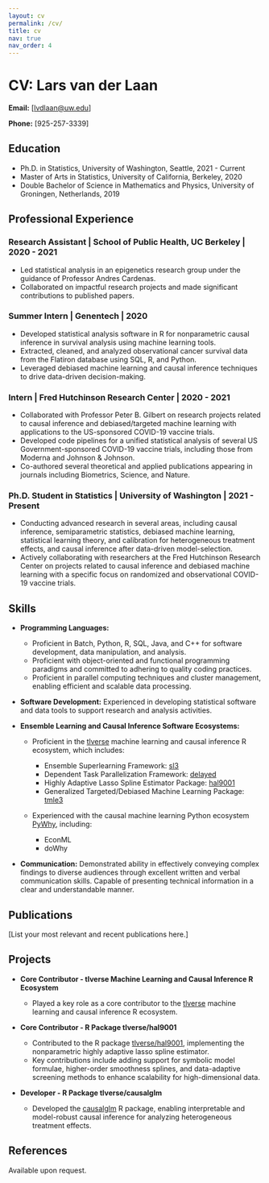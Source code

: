 ```yaml
---
layout: cv
permalink: /cv/
title: cv
nav: true
nav_order: 4
---
```


# CV: Lars van der Laan


**Email:** [lvdlaan@uw.edu]

**Phone:** [925-257-3339]


## Education

- Ph.D. in Statistics, University of Washington, Seattle, 2021 - Current
- Master of Arts in Statistics, University of California, Berkeley, 2020
- Double Bachelor of Science in Mathematics and Physics, University of Groningen, Netherlands, 2019


## Professional Experience

### Research Assistant | School of Public Health, UC Berkeley | 2020 - 2021
- Led statistical analysis in an epigenetics research group under the guidance of Professor Andres Cardenas.
- Collaborated on impactful research projects and made significant contributions to published papers.

### Summer Intern | Genentech | 2020
- Developed statistical analysis software in R for nonparametric causal inference in survival analysis using machine learning tools.
- Extracted, cleaned, and analyzed observational cancer survival data from the Flatiron database using SQL, R, and Python.
- Leveraged debiased machine learning and causal inference techniques to drive data-driven decision-making.

### Intern | Fred Hutchinson Research Center | 2020 - 2021
- Collaborated with Professor Peter B. Gilbert on research projects related to causal inference and debiased/targeted machine learning with applications to the US-sponsored COVID-19 vaccine trials.
- Developed code pipelines for a unified statistical analysis of several US Government-sponsored COVID-19 vaccine trials, including those from Moderna and Johnson & Johnson.
- Co-authored several theoretical and applied publications appearing in journals including Biometrics, Science, and Nature.

### Ph.D. Student in Statistics | University of Washington | 2021 - Present
- Conducting advanced research in several areas, including causal inference, semiparametric statistics, debiased machine learning, statistical learning theory, and calibration for heterogeneous treatment effects, and causal inference after data-driven model-selection.
- Actively collaborating with researchers at the Fred Hutchinson Research Center on projects related to causal inference and debiased machine learning with a specific focus on randomized and observational COVID-19 vaccine trials.


## Skills

- **Programming Languages:** 
  - Proficient in Batch, Python, R, SQL, Java, and C++ for software development, data manipulation, and analysis. 
  - Proficient with object-oriented and functional programming paradigms and committed to adhering to quality coding practices. 
  - Proficient in parallel computing techniques and cluster management, enabling efficient and scalable data processing.

- **Software Development:** Experienced in developing statistical software and data tools to support research and analysis activities.

- **Ensemble Learning and Causal Inference Software Ecosystems:**
  - Proficient in the [tlverse](https://tlverse.org) machine learning and causal inference R ecosystem, which includes:
    - Ensemble Superlearning Framework: [sl3](http://tlverse.org/sl3/)
    - Dependent Task Parallelization Framework: [delayed](https://tlverse.org/delayed/)
    - Highly Adaptive Lasso Spline Estimator Package: [hal9001](https://tlverse.org/hal9001/)
    - Generalized Targeted/Debiased Machine Learning Package: [tmle3](https://tlverse.org/tmle3/)

  - Experienced with the causal machine learning Python ecosystem [PyWhy](https://github.com/py-why), including:
    - EconML
    - doWhy

- **Communication:** Demonstrated ability in effectively conveying complex findings to diverse audiences through excellent written and verbal communication skills. Capable of presenting technical information in a clear and understandable manner.


## Publications
[List your most relevant and recent publications here.]
## Projects

- **Core Contributor - tlverse Machine Learning and Causal Inference R Ecosystem**
  - Played a key role as a core contributor to the [tlverse](https://tlverse.org) machine learning and causal inference R ecosystem.

- **Core Contributor - R Package tlverse/hal9001**
  - Contributed to the R package [tlverse/hal9001](https://tlverse.org/tmle3/), implementing the nonparametric highly adaptive lasso spline estimator.
  - Key contributions include adding support for symbolic model formulae, higher-order smoothness splines, and data-adaptive screening methods to enhance scalability for high-dimensional data.

- **Developer - R Package tlverse/causalglm**
  - Developed the [causalglm](http://tlverse.org/causalglm/) R package, enabling interpretable and model-robust causal inference for analyzing heterogeneous treatment effects.

 


## References
Available upon request.

 
